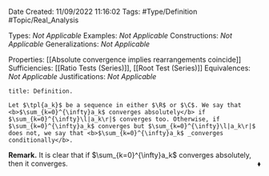 <div class="topSpace"></div>

Date Created: 11/09/2022 11:16:02
Tags: #Type/Definition #Topic/Real_Analysis

Types: <i>Not Applicable</i>
Examples: <i>Not Applicable</i>
Constructions: <i>Not Applicable</i>
Generalizations: <i>Not Applicable</i>

Properties: [[Absolute convergence implies rearrangements coincide]]
Sufficiencies: [[Ratio Tests (Series)]], [[Root Test (Series)]]
Equivalences: <i>Not Applicable</i>
Justifications: <i>Not Applicable</i>

``` ad-Definition
title: Definition.

Let $\tpl{a_k}$ be a sequence in either $\R$ or $\C$. We say that <b>$\sum_{k=0}^{\infty}a_k$ converges absolutely</b> if $\sum_{k=0}^{\infty}\l|a_k\r|$ converges too. Otherwise, if $\sum_{k=0}^{\infty}a_k$ converges but $\sum_{k=0}^{\infty}\l|a_k\r|$ does not, we say that <b>$\sum_{k=0}^{\infty}a_k$ _converges conditionally</b>.

```

<b>Remark.</b> It is clear that if $\sum_{k=0}^{\infty}a_k$ converges absolutely, then it converges.<span style="float:right;">$\blacklozenge$</span>
